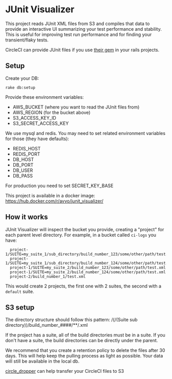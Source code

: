 # JUnit Visualizer

This project reads JUnit XML files from S3 and compiles that data to provide an interactive UI summarizing your test performance and stability.  This is useful for improving test run performance and for finding your transient/flaky tests.

CircleCI can provide JUnit files if you use [their gem](https://github.com/circleci/minitest-ci) in your rails projects.


## Setup

Create your DB:

```rake db:setup```

Provide these environment variables:

* AWS_BUCKET (where you want to read the JUnit files from)
* AWS_REGION (for the bucket above)
* S3_ACCESS_KEY_ID
* S3_SECRET_ACCESS_KEY

We use mysql and redis.  You may need to set related environment variables for those (they have defaults):

* REDIS_HOST
* REDIS_PORT
* DB_HOST
* DB_PORT
* DB_USER
* DB_PASS

For production you need to set SECRET_KEY_BASE

This project is available in a docker image: https://hub.docker.com/r/avvo/junit_visualizer/

## How it works
JUnit Visualizer will inspect the bucket you provide, creating a "project" for each parent level directory.
For example, in a bucket called ```ci-logs``` you have:
```
  project-1/SUITE=my_suite_1/sub_directory/build_number_123/some/other/path/test.xml
  project-1/SUITE=my_suite_1/sub_directory/build_number_124/some/other/path/test.xml
  project-1/SUITE=my_suite_2/build_number_123/some/other/path/test.xml
  project-1/SUITE=my_suite_2/build_number_124/some/other/path/test.xml
  project-2/build_number_1/test.xml
```
This would create 2 projects, the first one with 2 suites, the second with a ```default``` suite.

## S3 setup

The directory structure should follow this pattern:
<Project Name>/(<Suite Name parent>/(Suite sub directory))/build_number_####/**/<filename>.xml


If the project has a suite, all of the build directories must be in a suite. If you don't have a suite, the build directories can be directly under the parent.
 
We recommend that you create a retention policy to delete the files after 30 days. This will help keep the pulling process as light as possible. Your data will still be available in the local db. 

[circle_dropper](https://github.com/avvo/circle_dropper) can help transfer your CircleCI files to S3

